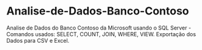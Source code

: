 # Analise-de-Dados-Banco-Contoso
Analise de Dados do Banco Contoso da Microsoft usando o SQL Server - Comandos usados: SELECT, COUNT, JOIN, WHERE, VIEW. Exportação dos Dados para CSV e Excel.
